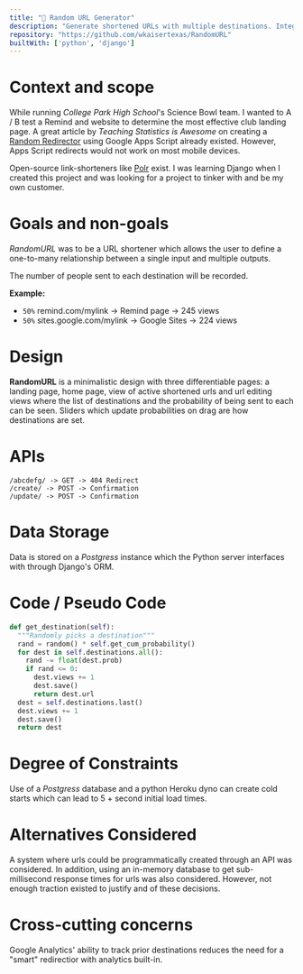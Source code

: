 ```yaml
---
title: "🎲 Random URL Generator"
description: "Generate shortened URLs with multiple destinations. Integrated tracking"
repository: "https://github.com/wkaisertexas/RandomURL"
builtWith: ['python', 'django']
---
```


# Context and scope

While running *College Park High School*'s Science Bowl team. I wanted to A / B test a Remind and website to determine the most effective club landing page. A great article by *Teaching Statistics is Awesome* on creating a [Random Redirector](https://teaching.statistics-is-awesome.org/tools/random-redirector/) using Google Apps Script already existed. However, Apps Script redirects would not work on most mobile devices. 

Open-source link-shorteners like [Polr](https://polrproject.org) exist. I was learning Django when I created this project and was looking for a project to tinker with and be my own customer.

# Goals and non-goals

*RandomURL* was to be a URL shortener which allows the user to define a one-to-many relationship between a single input and multiple outputs. 

The number of people sent to each destination will be recorded.

**Example:**

- `50%` remind.com/mylink -> Remind page -> 245 views
- `50%` sites.google.com/mylink -> Google Sites -> 224 views

# Design

**RandomURL** is a minimalistic design with three differentiable pages:  a landing page, home page, view of active shortened urls and url editing views where the list of destinations and the probability of being sent to each can be seen. Sliders which update probabilities on drag are how destinations are set. 

# APIs

```
/abcdefg/ -> GET -> 404 Redirect
/create/ -> POST -> Confirmation
/update/ -> POST -> Confirmation
```

# Data Storage

Data is stored on a *Postgress* instance which the Python server interfaces with through Django's ORM.

# Code / Pseudo Code

```python
def get_destination(self):
  """Randomly picks a destination"""
  rand = random() * self.get_cum_probability()
  for dest in self.destinations.all():
    rand -= float(dest.prob)
    if rand <= 0:
      dest.views += 1
      dest.save()
      return dest.url
  dest = self.destinations.last()
  dest.views += 1
  dest.save()
  return dest
```

# Degree of Constraints

Use of a *Postgress* database and a python Heroku dyno can create cold starts which can lead to 5 + second initial load times.

# Alternatives Considered

A system where urls could be programmatically created through an API was considered. In addition, using an in-memory database to get sub-millisecond response times for urls was also considered. However, not enough traction existed to justify and of these decisions.

# Cross-cutting concerns

Google Analytics' ability to track prior destinations reduces the need for a "smart" redirectior with analytics built-in.